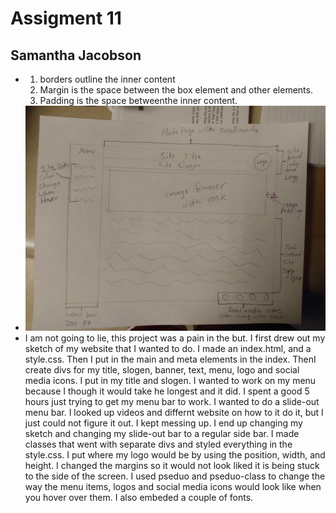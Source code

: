 # Assigment 11
## Samantha Jacobson

-
   1. borders outline the inner content
   2. Margin is the space between the box element and other elements.
   3. Padding is the space betweenthe inner content.
- ![My webpage sketch](./images/sketch.jpg)
- I am not going to lie, this project was a pain in the but. I first drew out my sketch of my website that I wanted to do. I made an index.html, and a style.css. Then I put in the main and meta elements in the index. ThenI create divs for my title, slogen, banner, text, menu, logo and social media icons. I put in my title and slogen. I wanted to work on my menu because I though it would take he longest and it did. I spent a good 5 hours just trying to get my menu bar to work. I wanted to do a slide-out menu bar. I looked up videos and differnt website on how to it do it, but I just could not figure it out. I kept messing up. I end up changing my sketch and changing my slide-out bar to a regular side bar. I made classes that went with separate divs and styled everything in the style.css. I put where my logo would be by using the position, width, and height. I changed the margins so it would not look liked it is being stuck to the side of the screen. I used pseduo and pseduo-class to change the way the menu items, logos and social media icons would look like when you hover over them. I also embeded a couple of fonts.
